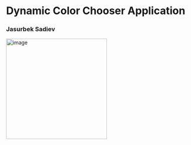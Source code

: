# Dynamic Color Chooser Application
<h3>Jasurbek Sadiev</h3>
<img width="274" alt="image" src="https://user-images.githubusercontent.com/99417899/207994092-628f9fbd-744d-4042-b7c5-390ede678988.png">

